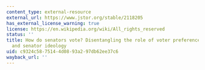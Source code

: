 ```yaml
---
content_type: external-resource
external_url: https://www.jstor.org/stable/2118205
has_external_license_warning: true
license: https://en.wikipedia.org/wiki/All_rights_reserved
status: ''
title: How do senators vote? Disentangling the role of voter preferences, party affiliation,
  and senator ideology
uid: c9324c58-7514-4d08-93a2-97db62ee37c6
wayback_url: ''
---
```


